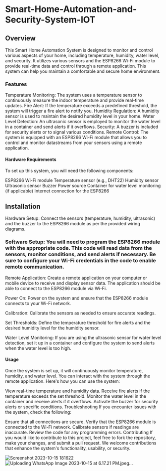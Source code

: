 # Smart-Home-Automation-and-Security-System-IOT

## Overview

This Smart Home Automation System is designed to monitor and control various aspects of your home, including temperature, humidity, water level, and security. It utilizes various sensors and the ESP8266 Wi-Fi module to provide real-time data and control through a remote application. This system can help you maintain a comfortable and secure home environment.

### Features
Temperature Monitoring: The system uses a temperature sensor to continuously measure the indoor temperature and provide real-time updates.
Fire Alert: If the temperature exceeds a predefined threshold, the system will trigger a fire alert to notify you.
Humidity Regulation: A humidity sensor is used to maintain the desired humidity level in your home.
Water Level Detection: An ultrasonic sensor is employed to monitor the water level in a container and send alerts if it overflows.
Security: A buzzer is included for security alerts or to signal various conditions.
Remote Control: The system is equipped with an ESP8266 Wi-Fi module that allows you to control and monitor datastreams from your sensors using a remote application.

#### Hardware Requirements
To set up this system, you will need the following components:

ESP8266 Wi-Fi module
Temperature sensor (e.g., DHT22)
Humidity sensor
Ultrasonic sensor
Buzzer
Power source
Container for water level monitoring (if applicable)
Internet connection for the ESP8266

## Installation
Hardware Setup: Connect the sensors (temperature, humidity, ultrasonic) and the buzzer to the ESP8266 module as per the provided wiring diagrams.

### Software Setup: You will need to program the ESP8266 module with the appropriate code. This code will read data from the sensors, monitor conditions, and send alerts if necessary. Be sure to configure your Wi-Fi credentials in the code to enable remote communication.

Remote Application: Create a remote application on your computer or mobile device to receive and display sensor data. The application should be able to connect to the ESP8266 module via Wi-Fi.

Power On: Power on the system and ensure that the ESP8266 module connects to your Wi-Fi network.

Calibration: Calibrate the sensors as needed to ensure accurate readings.

Set Thresholds: Define the temperature threshold for fire alerts and the desired humidity level for the humidity sensor.

Water Level Monitoring: If you are using the ultrasonic sensor for water level detection, set it up in a container and configure the system to send alerts when the water level is too high.

#### Usage
Once the system is set up, it will continuously monitor temperature, humidity, and water level. You can interact with the system through the remote application. Here's how you can use the system:

View real-time temperature and humidity data.
Receive fire alerts if the temperature exceeds the set threshold.
Monitor the water level in the container and receive alerts if it overflows.
Activate the buzzer for security alerts or specific conditions.
Troubleshooting
If you encounter issues with the system, check the following:

Ensure that all connections are secure.
Verify that the ESP8266 module is connected to the Wi-Fi network.
Calibrate sensors if readings are inaccurate.
Review the code for any programming errors.
Contributing
If you would like to contribute to this project, feel free to fork the repository, make your changes, and submit a pull request. We welcome contributions that enhance the system's functionality, usability, or security.

![Screenshot 2023-10-15 181622](https://github.com/Shivam-Verma1/Smart-Home-Automation-and-Security-System-IOT/assets/107926305/d8103ee3-ec78-4e7a-af1a-6cb82424a1c7)
![Uploading WhatsApp Image 2023-10-15 at 6.17.21 PM.jpeg…]()
